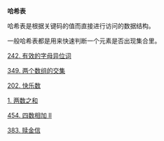 
**哈希表**

哈希表是根据关键码的值而直接进行访问的数据结构。

一般哈希表都是用来快速判断一个元素是否出现集合里。


<a href="242.cpp">242. 有效的字母异位词</a>

<a href="349.cpp">349. 两个数组的交集</a>

<a href="202.cpp">202. 快乐数</a>

<a href="1.cpp">1. 两数之和</a>

<a href="454.cpp">454. 四数相加 II</a>

<a href="383.cpp">383. 赎金信</a>
